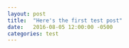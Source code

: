 ```yaml
---
layout: post
title:  "Here's the first test post"
date:   2016-08-05 12:00:00 -0500
categories: test
---
```

